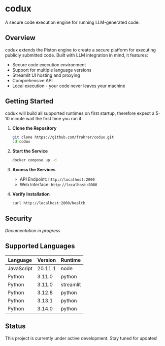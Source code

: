 # codux

A secure code execution engine for running LLM-generated code.

## Overview

codux extends the Piston engine to create a secure platform for executing publicly submitted code. Built with LLM integration in mind, it features:

- Secure code execution environment
- Support for multiple language versions
- Streamlit UI hosting and proxying
- Comprehensive API
- Local execution - your code never leaves your machine

## Getting Started

codux will build all supported runtimes on first startup, therefore expect a 5-10 minute wait the first time you run it.

1. **Clone the Repository**

   ```bash
   git clone https://github.com/frohrer/codux.git
   cd codux
   ```

2. **Start the Service**

   ```bash
   docker compose up -d
   ```

3. **Access the Services**

   - API Endpoint: `http://localhost:2000`
   - Web Interface: `http://localhost:8080`

4. **Verify Installation**
   ```bash
   curl http://localhost:2000/health
   ```

## Security

_Documentation in progress_

## Supported Languages

| Language   | Version | Runtime   |
| ---------- | ------- | --------- |
| JavaScript | 20.11.1 | node      |
| Python     | 3.11.0  | python    |
| Python     | 3.11.0  | streamlit |
| Python     | 3.12.8  | python    |
| Python     | 3.13.1  | python    |
| Python     | 3.14.0  | python    |

## Status

This project is currently under active development. Stay tuned for updates!

